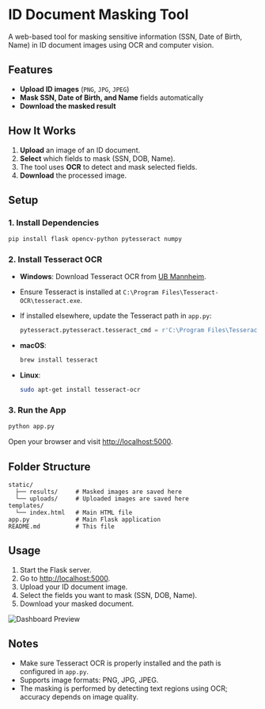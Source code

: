 # ID Document Masking Tool

A web-based tool for masking sensitive information (SSN, Date of Birth, Name) in ID document images using OCR and computer vision.

## Features

- **Upload ID images** (`PNG`, `JPG`, `JPEG`)
- **Mask SSN, Date of Birth, and Name** fields automatically
- **Download the masked result**

## How It Works

1. **Upload** an image of an ID document.
2. **Select** which fields to mask (SSN, DOB, Name).
3. The tool uses **OCR** to detect and mask selected fields.
4. **Download** the processed image.

## Setup

### 1. Install Dependencies

```sh
pip install flask opencv-python pytesseract numpy
```

### 2. Install Tesseract OCR

- **Windows**: Download Tesseract OCR from [UB Mannheim](https://github.com/tesseract-ocr/tesseract/wiki).
- Ensure Tesseract is installed at `C:\Program Files\Tesseract-OCR\tesseract.exe`.
- If installed elsewhere, update the Tesseract path in `app.py`:

  ```python
  pytesseract.pytesseract.tesseract_cmd = r'C:\Program Files\Tesseract-OCR\tesseract.exe'
  ```

- **macOS**:  
  ```sh
  brew install tesseract
  ```
- **Linux**:  
  ```sh
  sudo apt-get install tesseract-ocr
  ```

### 3. Run the App

```sh
python app.py
```

Open your browser and visit [http://localhost:5000](http://localhost:5000).

## Folder Structure

```
static/
  ├── results/     # Masked images are saved here
  └── uploads/     # Uploaded images are saved here
templates/
  └── index.html   # Main HTML file
app.py             # Main Flask application
README.md          # This file
```

## Usage

1. Start the Flask server.
2. Go to [http://localhost:5000](http://localhost:5000).
3. Upload your ID document image.
4. Select the fields you want to mask (SSN, DOB, Name).
5. Download your masked document.

![Dashboard Preview](output.png)


## Notes

- Make sure Tesseract OCR is properly installed and the path is configured in `app.py`.
- Supports image formats: PNG, JPG, JPEG.
- The masking is performed by detecting text regions using OCR; accuracy depends on image quality.



